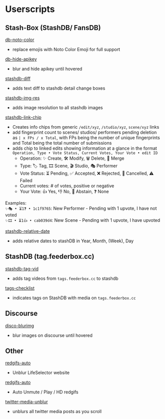 # Userscripts

## Stash-Box (StashDB/ FansDB)
[db-noto-color](https://feederbox.cc/uscript/userscript/db-noto-color.user.js)
- replace emojis with Noto Color Emoji for full support

[db-hide-apikey](https://feederbox.cc/uscript/userscript/db-hide-apikey.user.js)
- blur and hide apikey until hovered

[stashdb-diff](https://feederbox.cc/uscript/userscript/stashdb-diff.user.js)
- adds text diff to stashdb detail change boxes

[stashdb-img-res](https://feederbox.cc/uscript/userscript/stashdb-img-res.user.js)
- adds image resolution to all stashdb images

[stashdb-link-chip](https://feederbox.cc/uscript/userscript/stashdb-link-chip.user.js)
- Creates info chips from generic `/edit/xyz`, `/studio/xyz`, `scene/xyz` links
- add fingerprint count to scenes/ studios/ performers pending deletion as `| x FPs / x Total`, with FPs being the number of unique fingerprints and Total being the total number of submissions
- adds chip to linked edits showing information at a glance in the format `Operation, Type • Vote Status, Current Votes, Your Vote • edit ID`
    - Operation: ✨ Create, 🛠️ Modify, 🗑️ Delete, 🔗 Merge
    - Type: 🏷️ Tag, 🎞️ Scene, 🎬 Studio, 🎭 Performer
    - Vote Status: ⏳ Pending, ✅ Accepted, ❌ Rejected, 🚫 Cancelled, ⚠️ Failed
    - Current votes: # of votes, positive or negative
    - Your Vote: 👍 Yes, 👎 No, 🤷 Abstain, ❓ None

Examples:  
`✨🎭 • ⏳1❓ • 1c1f9765`: New Performer - Pending with 1 upvote, I have not voted  
`✨🎞️ • ⏳1👍 • cab039d4`: New Scene - Pending with 1 upvote, I have upvoted  

[stashdb-relative-date](https://feederbox.cc/uscript/userscript/stashdb-relative-date.user.js)
- adds relative dates to stashDB in Year, Month, (Week), Day

## StashDB (tag.feederbox.cc)
[stashdb-tag-vid](https://feederbox.cc/uscript/userscript/stashdb-tag-vid.user.js)
- adds tag videos from `tags.feederbox.cc` to stashdb

[tags-checklist](https://feederbox.cc/uscript/userscript/tags-checklist.user.js)
- indicates tags on StashDB with media on `tags.feederbox.cc`

## Discourse
[disco-blurimg](https://feederbox.cc/uscript/userscript/disco-blurimg.user.js)
- blur images on discourse until hovered

## Other
[redgifs-auto](https://feederbox.cc/uscript/userscript/ls-unblur.user.js)
- Unblur LifeSelector website

[redgifs-auto](https://feederbox.cc/uscript/userscript/redgifs-auto.user.js)
- Auto Unmute / Play / HD redgifs

[twitter-media-unblur](https://feederbox.cc/uscript/userscript/twitter-media-unblur.user.js)
- unblurs all twitter media posts as you scroll